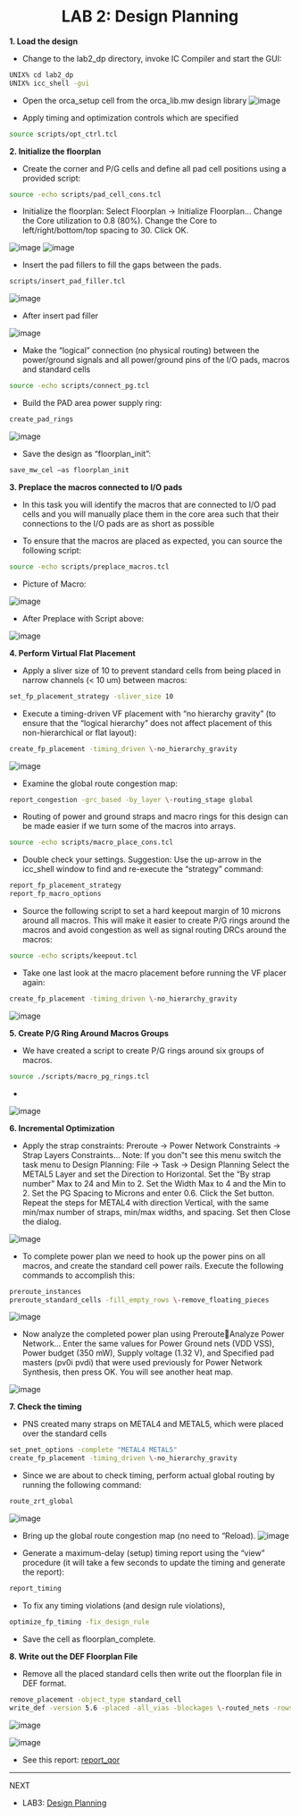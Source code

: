 <div align="center">

<h1>LAB 2: Design Planning</h1>
</div>


**1. Load the design** 

- Change to the lab2_dp directory, invoke IC Compiler and start the GUI:
```bash
UNIX% cd lab2_dp
UNIX% icc_shell -gui
```
- Open the orca_setup cell from the orca_lib.mw design library
![image](https://github.com/trong420/icc/assets/90754954/b4ba1cbf-77b9-462c-8fff-39ea39cea014)

- Apply timing and optimization controls which are specified

```bash
source scripts/opt_ctrl.tcl
```


**2. Initialize the floorplan** 

- Create the corner and P/G cells and define all pad cell positions using a provided script:
```bash
source -echo scripts/pad_cell_cons.tcl 
```
- Initialize the floorplan: 
Select Floorplan -> Initialize Floorplan… 
Change the Core utilization to 0.8 (80%). 
Change the Core to left/right/bottom/top spacing to 30. 
Click OK.

![image](https://github.com/trong420/icc/assets/90754954/11422fd5-7079-4434-8d19-5fa14ac57e04)
![image](https://github.com/trong420/icc/assets/90754954/8d44358c-e10e-4376-9b58-d42539aef249)



- Insert the pad fillers to fill the gaps between the pads.

```bash
scripts/insert_pad_filler.tcl
```
![image](https://github.com/trong420/icc/assets/90754954/affdee1f-9559-4167-92be-f85783eab96c)


- After insert pad filler

![image](https://github.com/trong420/icc/assets/90754954/5025e9f4-9723-402d-910a-d1e40359453b)

- Make the “logical” connection (no physical routing) between the power/ground signals and all power/ground pins of the I/O pads, macros and standard cells
```bash
source -echo scripts/connect_pg.tcl 
```


- Build the PAD area power supply ring: 
```bash
create_pad_rings 
```
![image](https://github.com/trong420/icc/assets/90754954/0bcadc31-3106-4bf8-ac6e-3be40ea362cf)

- Save the design as “floorplan_init”:
```bash
save_mw_cel –as floorplan_init 
```

**3. Preplace the macros connected to I/O pads** 

- In this task you will identify the macros that are connected to I/O pad cells and you 
will manually place them in the core area such that their connections to the I/O pads 
are as short as possible

- To ensure that the macros are placed as expected, you can source the following script:
```bash
source -echo scripts/preplace_macros.tcl
```
- Picture of Macro:
  
![image](https://github.com/trong420/icc/assets/90754954/0b61cc45-e82c-4c2c-b4a0-3a58fd630ab7)


- After Preplace with Script above:
  
![image](https://github.com/trong420/icc/assets/90754954/35289c74-a290-4ed1-8961-03e0d2627a4c)



**4. Perform Virtual Flat Placement**

- Apply a sliver size of 10 to prevent standard cells from being placed in narrow channels (< 10 um) between macros:
  
```bash
set_fp_placement_strategy -sliver_size 10
```

- Execute a timing-driven VF placement with “no hierarchy gravity” (to ensure that the “logical hierarchy” does not affect placement of this non-hierarchical or flat layout): 
```bash
create_fp_placement -timing_driven \-no_hierarchy_gravity
```
![image](https://github.com/trong420/icc/assets/90754954/ced5d645-3844-42f5-af6d-c22d861fcedf)

- Examine the global route congestion map: 
```bash
report_congestion -grc_based -by_layer \-routing_stage global 
```


- Routing of power and ground straps and macro rings for this design can be 
made easier if we turn some of the macros into arrays. 
```bash
source -echo scripts/macro_place_cons.tcl
```

- Double check your settings. Suggestion: Use the up-arrow in the icc_shell window to find and re-execute the “strategy” command:
```bash
report_fp_placement_strategy 
report_fp_macro_options 
```
- Source the following script to set a hard keepout margin of 10 microns around 
all macros. This will make it easier to create P/G rings around the macros and 
avoid congestion as well as signal routing DRCs around the macros:
```bash
source -echo scripts/keepout.tcl 
```

- Take one last look at the macro placement before running the VF placer again: 
```bash
create_fp_placement -timing_driven \-no_hierarchy_gravity
```

![image](https://github.com/trong420/icc/assets/90754954/5f21c673-3939-42e3-a491-a006e653c871)




**5. Create P/G Ring Around Macros Groups**

- We have created a script to create P/G rings around six groups of macros.

```bash
source ./scripts/macro_pg_rings.tcl
```
- 

![image](https://github.com/trong420/icc/assets/90754954/e734e1e1-d497-4c3c-b4dc-cc1a1085a7c2)



**6. Incremental Optimization**

- Apply the strap constraints: 
Preroute -> Power Network Constraints -> Strap Layers Constraints... 
Note: 
If you don‟t see this menu switch the task menu to Design 
Planning: File -> Task -> Design Planning 
Select the METAL5 Layer and set the Direction to Horizontal. 
Set the “By strap number” Max to 24 and Min to 2. 
Set the Width Max to 4 and the Min to 2. 
Set the PG Spacing to Microns and enter 0.6. 
Click the Set button. 
Repeat the steps for METAL4 with direction Vertical, with the same 
min/max number of straps, min/max widths, and spacing. 
Set then Close the dialog.

![image](https://github.com/trong420/icc/assets/90754954/81ec0884-972c-461e-80f9-20bb5bd801ef)


- To complete power plan we need to hook up the power pins on all macros, and create the standard cell power rails. Execute the following commands to accomplish this:

```bash
preroute_instances 
preroute_standard_cells -fill_empty_rows \-remove_floating_pieces
```

![image](https://github.com/trong420/icc/assets/90754954/b0038ee0-df32-4aa6-8d12-7d7c41dfdbc2)

 - Now analyze the completed power plan using PrerouteAnalyze Power 
Network… 
Enter the same values for Power Ground nets (VDD VSS), Power budget 
(350 mW), Supply voltage (1.32 V), and Specified pad masters (pv0i pvdi) 
that were used previously for Power Network Synthesis, then press OK. 
You will see another heat map.

![image](https://github.com/trong420/icc/assets/90754954/9dd70b8d-fe87-4232-91da-80c25d58f8a1)



**7. Check the timing**

- PNS created many straps on METAL4 and METAL5, which were placed over the standard cells
  
```bash
set_pnet_options -complete "METAL4 METAL5" 
create_fp_placement -timing_driven \-no_hierarchy_gravity
```


- Since we are about to check timing, perform actual global routing by running the following command:

```bash
route_zrt_global
```
![image](https://github.com/trong420/icc/assets/90754954/d31d4fca-f5bf-447c-b104-1a46e79b3227)

- Bring up the global route congestion map (no need to “Reload).
![image](https://github.com/trong420/icc/assets/90754954/357fd7cc-a87e-4029-8de7-119017e1789f)

- Generate a maximum-delay (setup) timing report using the “view” procedure (it will take a few seconds to update the timing and generate the report):
```bash
report_timing
```

- To fix any timing violations (and design rule violations),
```bash
optimize_fp_timing -fix_design_rule
```
- Save the cell as floorplan_complete.


**8. Write out the DEF Floorplan File**

- Remove all the placed standard cells then write out the floorplan file in DEF format.

```bash
remove_placement -object_type standard_cell 
write_def -version 5.6 -placed -all_vias -blockages \-routed_nets -rows_tracks_gcells -specialnets \-output design_data/ORCA.def 
```

![image](https://github.com/trong420/icc/assets/90754954/a83b9f2c-ef95-4bcf-a2d4-21e24981276b)


![image](https://github.com/trong420/icc/assets/90754954/da2e1ab4-77be-41fd-99ca-ce993bd5ee3d)


- See this report: [report_qor](https://github.com/trong420/icc/blob/main/lab3_placement/report_qor.txt)
---
NEXT
- LAB3: [Design Planning](https://github.com/trong420/icc/tree/main/lab3_placement)
